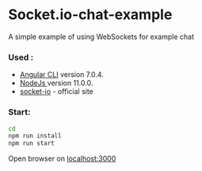 # Socket.io-chat-example

A simple example of using WebSockets for example chat

### Used :
+ [Angular CLI](https://github.com/angular/angular-cli) version 7.0.4.
+ [NodeJs ]() version 11.0.0.
+ [socket-io](https://socket.io/) - official site

### Start:
```bash
cd 
npm run install
npm run start
```

Open browser on [localhost:3000](http://localhost:3000)
